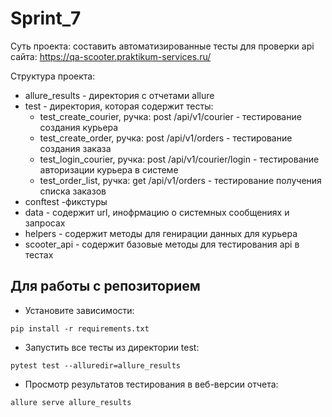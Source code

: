 # Sprint_7
Суть проекта: составить автоматизированные тесты для проверки api сайта: https://qa-scooter.praktikum-services.ru/

Структура проекта:
* allure_results - директория с отчетами allure
* test - директория, которая содержит тесты:
  * test_create_courier, ручка: post /api/v1/courier - тестирование создания курьера
  * test_create_order, ручка: post /api/v1/orders - тестирование создания заказа
  * test_login_courier, ручка: post /api/v1/courier/login - тестирование авторизации курьера в системе
  * test_order_list, ручка: get /api/v1/orders - тестирование получения списка заказов
* conftest -фикстуры
* data - содержит url, инофрмацию о системных сообщениях и запросах
* helpers - содержит методы для генирации данных для курьера
* scooter_api - содержит базовые методы для тестирования api в тестах


## Для работы с репозиторием
* Установите зависимости:
``` shell
pip install -r requirements.txt
```
* Запустить все тесты из директории test:
```shell
pytest test --alluredir=allure_results
```
* Просмотр результатов тестирования в веб-версии отчета:
``` shell
allure serve allure_results
```